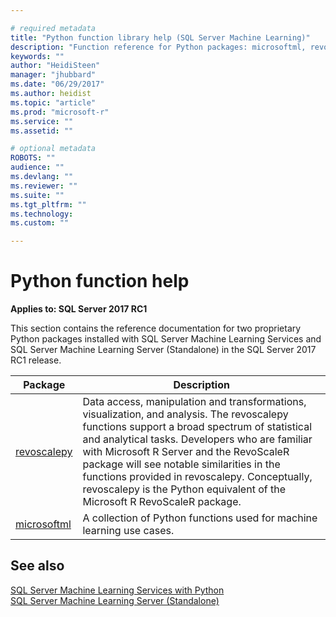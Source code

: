 ```yaml
---

# required metadata
title: "Python function library help (SQL Server Machine Learning)"
description: "Function reference for Python packages: microsoftml, revoscalepy"
keywords: ""
author: "HeidiSteen"
manager: "jhubbard"
ms.date: "06/29/2017"
ms.author: heidist
ms.topic: "article"
ms.prod: "microsoft-r"
ms.service: ""
ms.assetid: ""

# optional metadata
ROBOTS: ""
audience: ""
ms.devlang: ""
ms.reviewer: ""
ms.suite: ""
ms.tgt_pltfrm: ""
ms.technology:
ms.custom: ""

---
```


# Python function help

**Applies to: SQL Server 2017 RC1**

This section contains the reference documentation for two proprietary Python packages installed with SQL Server Machine Learning Services and SQL Server Machine Learning Server (Standalone) in the SQL Server 2017 RC1 release.

|Package | Description |
|----|----|
|[revoscalepy](revoscalepy/revoscalepy-package.md) | Data access, manipulation and transformations, visualization, and analysis. The revoscalepy functions support a broad spectrum of statistical and analytical tasks. Developers who are familiar with Microsoft R Server and the RevoScaleR package will see notable similarities in the functions provided in revoscalepy. Conceptually, revoscalepy is the Python equivalent of the Microsoft R RevoScaleR package.|
|[microsoftml](microsoftml/microsoftml-package.md)|A collection of Python functions used for machine learning use cases. |

## See also

  [SQL Server Machine Learning Services with Python](https://docs.microsoft.com/sql/advanced-analytics/python/sql-server-python-services)  
  [SQL Server Machine Learning Server (Standalone)](https://docs.microsoft.com/sql/advanced-analytics/r/r-server-standalone)